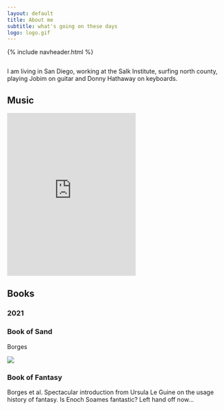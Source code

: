 ```yaml
---
layout: default
title: About me 
subtitle: what's going on these days
logo: logo.gif
---
```


{% include navheader.html %}


  <div class="wrapper" style="align-content: center;">
      <p>I am living in San Diego, working at the Salk Institute, surfing north county, playing Jobim on guitar and Donny Hathaway on keyboards.</p>
      <h2>Music</h2>
      <iframe src="https://open.spotify.com/embed/playlist/37i9dQZF1EM4cYFHtXbBdO" width="300" height="380" frameborder="0" allowtransparency="true" allow="encrypted-media"></iframe>
      <h2>Books</h2>
      <h3>2021</h3>
      <div class="feature">        
        <div class="feature__item">
          <h3 class="section__title">Book of Sand</h3>
          <p>Borges</p>
        </div>
        <div class="feature__item">
          <img src="{{ base.url }}/images/borgesbookoffantasy.jpg" />
          <h3 class="section__title">Book of Fantasy</h3>
          <p>Borges et al. Spectacular introduction from Ursula Le Guine on the usage history of fantasy. Is Enoch Soames fantastic? Left hand off now... </p>
        </div>
      </div>
      </div>
      <div style="height:100px;"></div>